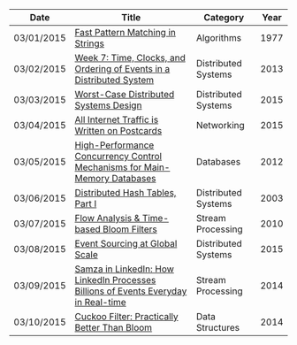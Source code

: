 | Date       | Title         | Category  | Year  |
| ---------- |---------------| ----------|-------|
| 03/01/2015 | [Fast Pattern Matching in Strings](http://www.cin.ufpe.br/~paguso/courses/if767/bib/KMP_1977.pdf) | Algorithms | 1977
| 03/02/2015 | [Week 7: Time, Clocks, and Ordering of Events in a Distributed System](http://swizec.com/blog/week-7-time-clocks-and-ordering-of-events-in-a-distributed-system/swizec/6444) | Distributed Systems | 2013
| 03/03/2015 | [Worst-Case Distributed Systems Design](http://www.bailis.org/blog/worst-case-distributed-systems-design/) | Distributed Systems | 2015
| 03/04/2015 | [All Internet Traffic is Written on Postcards](http://www.thoughtworks.com/insights/blog/all-internet-traffic-written-postcards) | Networking | 2015
| 03/05/2015 | [High-Performance Concurrency Control Mechanisms for Main-Memory Databases](http://arxiv.org/pdf/1201.0228v1.pdf) | Databases | 2012
| 03/06/2015 | [Distributed Hash Tables, Part I](http://www.linuxjournal.com/article/6797) | Distributed Systems | 2003
| 03/07/2015 | [Flow Analysis & Time-based Bloom Filters](https://www.igvita.com/2010/01/06/flow-analysis-time-based-bloom-filters/) | Stream Processing | 2010
| 03/08/2015 | [Event Sourcing at Global Scale](http://krasserm.github.io/2015/01/13/event-sourcing-at-global-scale/) | Distributed Systems | 2015
| 03/09/2015 | [Samza in LinkedIn: How LinkedIn Processes Billions of Events Everyday in Real-time](http://www.infoq.com/presentations/samza-linkedin-2014) | Stream Processing | 2014
| 03/10/2015 | [Cuckoo Filter: Practically Better Than Bloom](http://www.pdl.cmu.edu/PDL-FTP/FS/cuckoo-conext2014.pdf) | Data Structures | 2014
